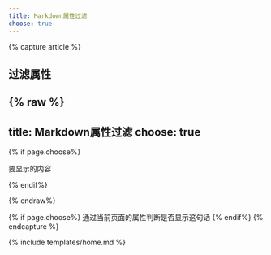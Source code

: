 ```yaml
---
title: Markdown属性过滤
choose: true
---
```


{% capture article %}

## 过滤属性

 {% raw %}
 ---
title: Markdown属性过滤
choose: true
---
 {% if page.choose%}
 
 要显示的内容
 
 {% endif%}

 {% endraw%}
 
{% if page.choose%}
 通过当前页面的属性判断是否显示这句话
{% endif%}
{% endcapture %}

{% include templates/home.md %}
